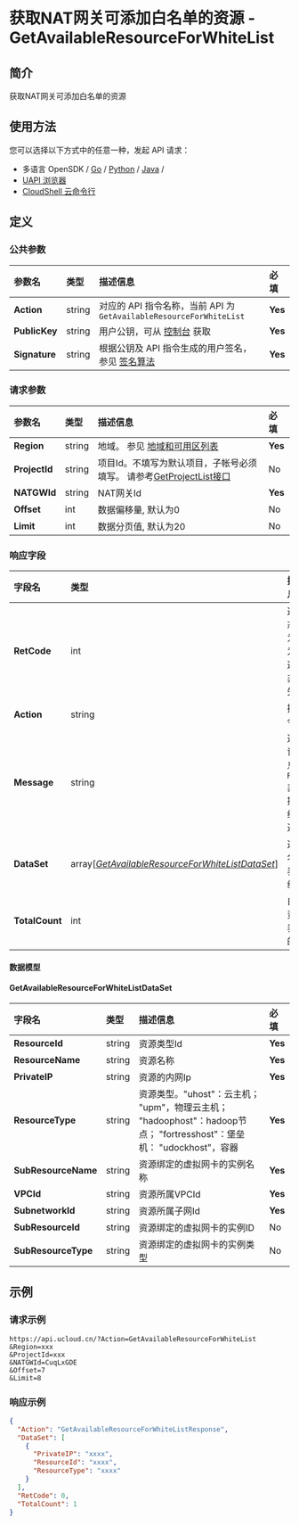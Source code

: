 # 获取NAT网关可添加白名单的资源 - GetAvailableResourceForWhiteList

## 简介

获取NAT网关可添加白名单的资源






## 使用方法

您可以选择以下方式中的任意一种，发起 API 请求：
- 多语言 OpenSDK / [Go](https://github.com/ucloud/ucloud-sdk-go) / [Python](https://github.com/ucloud/ucloud-sdk-python3) / [Java](https://github.com/ucloud/ucloud-sdk-java) /
- [UAPI 浏览器](https://console.ucloud.cn/uapi/detail?id=GetAvailableResourceForWhiteList)
- [CloudShell 云命令行](https://shell.ucloud.cn/)


## 定义

### 公共参数

| 参数名 | 类型 | 描述信息 | 必填 |
|:---|:---|:---|:---|
| **Action**     | string  | 对应的 API 指令名称，当前 API 为 `GetAvailableResourceForWhiteList`                        | **Yes** |
| **PublicKey**  | string  | 用户公钥，可从 [控制台](https://console.ucloud.cn/uapi/apikey) 获取                                             | **Yes** |
| **Signature**  | string  | 根据公钥及 API 指令生成的用户签名，参见 [签名算法](api/summary/signature.md)  | **Yes** |

### 请求参数

| 参数名 | 类型 | 描述信息 | 必填 |
|:---|:---|:---|:---|
| **Region** | string | 地域。 参见 [地域和可用区列表](https://docs.ucloud.cn/api/summary/regionlist) |**Yes**|
| **ProjectId** | string | 项目Id。不填写为默认项目，子帐号必须填写。 请参考[GetProjectList接口](https://docs.ucloud.cn/api/summary/get_project_list) |No|
| **NATGWId** | string | NAT网关Id |**Yes**|
| **Offset** | int | 数据偏移量, 默认为0 |No|
| **Limit** | int | 数据分页值, 默认为20 |No|

### 响应字段

| 字段名 | 类型 | 描述信息 | 必填 |
|:---|:---|:---|:---|
| **RetCode** | int | 返回状态码，为 0 则为成功返回，非 0 为失败 |**Yes**|
| **Action** | string | 操作指令名称 |**Yes**|
| **Message** | string | 返回错误消息，当 `RetCode` 非 0 时提供详细的描述信息 |No|
| **DataSet** | array[[*GetAvailableResourceForWhiteListDataSet*](#GetAvailableResourceForWhiteListDataSet)] | 返回白名单列表的详细信息 |**Yes**|
| **TotalCount** | int | 白名单资源列表的总的个数 |**Yes**|

#### 数据模型


#### GetAvailableResourceForWhiteListDataSet

| 字段名 | 类型 | 描述信息 | 必填 |
|:---|:---|:---|:---|
| **ResourceId** | string | 资源类型Id |**Yes**|
| **ResourceName** | string | 资源名称 |**Yes**|
| **PrivateIP** | string | 资源的内网Ip |**Yes**|
| **ResourceType** | string | 资源类型。"uhost"：云主机； "upm"，物理云主机； "hadoophost"：hadoop节点； "fortresshost"：堡垒机： "udockhost"，容器 |**Yes**|
| **SubResourceName** | string | 资源绑定的虚拟网卡的实例名称 |**Yes**|
| **VPCId** | string | 资源所属VPCId |**Yes**|
| **SubnetworkId** | string | 资源所属子网Id |**Yes**|
| **SubResourceId** | string | 资源绑定的虚拟网卡的实例ID |No|
| **SubResourceType** | string | 资源绑定的虚拟网卡的实例类型 |No|

## 示例

### 请求示例
    
```
https://api.ucloud.cn/?Action=GetAvailableResourceForWhiteList
&Region=xxx
&ProjectId=xxx
&NATGWId=CuqLxGDE
&Offset=7
&Limit=8
```

### 响应示例
    
```json
{
  "Action": "GetAvailableResourceForWhiteListResponse",
  "DataSet": [
    {
      "PrivateIP": "xxxx",
      "ResourceId": "xxxx",
      "ResourceType": "xxxx"
    }
  ],
  "RetCode": 0,
  "TotalCount": 1
}
```





